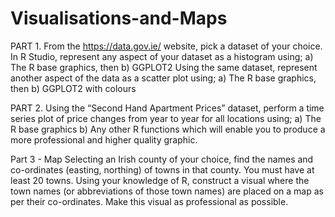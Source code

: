 # Visualisations-and-Maps

PART 1.
From the https://data.gov.ie/ website, pick a dataset of your choice. In R Studio, represent any
aspect of your dataset as a histogram using;
a) The	R	base	graphics,	then
b) GGPLOT2
Using the same dataset, represent another aspect of the data as a scatter plot using;
a) The	R	base	graphics,	then
b) GGPLOT2	with	colours


PART 2.
Using the “Second Hand Apartment Prices” dataset, perform a time series plot of
price changes from year to year for all locations using;
a) The R base graphics
b) Any other R functions which will enable you to produce a more professional and higher
quality graphic.


Part 3 - Map
Selecting an Irish county of your choice, find the names and co-ordinates (easting, northing) of
towns in that county. You must have at least 20 towns. Using your knowledge of R, construct a
visual where the town names (or abbreviations of those town names) are placed on a map as per
their co-ordinates. Make this visual as professional as possible.
